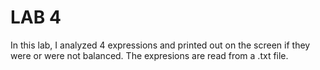 # LAB 4
 In this lab, I analyzed 4 expressions and printed out on the screen if they were or were not balanced. The expresions are read from a .txt file.
